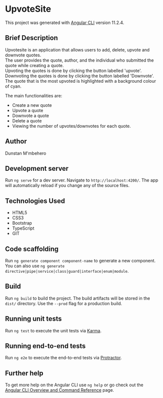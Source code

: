 # UpvoteSite

This project was generated with [Angular CLI](https://github.com/angular/angular-cli) version 11.2.4.

## Brief Description

Upvotesite is an application that allows users to add, delete, upvote and downvote quotes.<br>
The user provides the quote, author, and the individual who submitted the quote while creating a quote.<br>
Upvoting the quotes is done by clicking the button labelled 'upvote'. <br>
Downvoting the quotes is done by clicking the button labelled 'Downvote'.<br> 
The quote that is the most upvoted is highlighted with a background colour of cyan.<br>

The main functionalities are:<br>
* Create a new quote
* Upvote a quote
* Downvote a quote
* Delete a quote
* Viewing the number of upvotes/downvotes for each quote.

## Author
Dunstan M'mbehero

## Development server

Run `ng serve` for a dev server. Navigate to `http://localhost:4200/`. The app will automatically reload if you change any of the source files.
## Technologies Used

* HTML5
* CSS3
* Bootstrap
* TypeScript
* GIT

## Code scaffolding

Run `ng generate component component-name` to generate a new component. You can also use `ng generate directive|pipe|service|class|guard|interface|enum|module`.

## Build

Run `ng build` to build the project. The build artifacts will be stored in the `dist/` directory. Use the `--prod` flag for a production build.

## Running unit tests

Run `ng test` to execute the unit tests via [Karma](https://karma-runner.github.io).

## Running end-to-end tests

Run `ng e2e` to execute the end-to-end tests via [Protractor](http://www.protractortest.org/).

## Further help

To get more help on the Angular CLI use `ng help` or go check out the [Angular CLI Overview and Command Reference](https://angular.io/cli) page.

